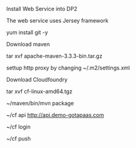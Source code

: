 Install Web Service into DP2

The web service uses Jersey framework

yum install git -y

Download maven

tar xvf apache-maven-3.3.3-bin.tar.gz

settup http proxy by changing ~/.m2/settings.xml

Download Cloudfoundry

tar xvf cf-linux-amd64.tgz

~/maven/bin/mvn package

~/cf api  http://api.demo-gotapaas.com

~/cf login

~/cf push

